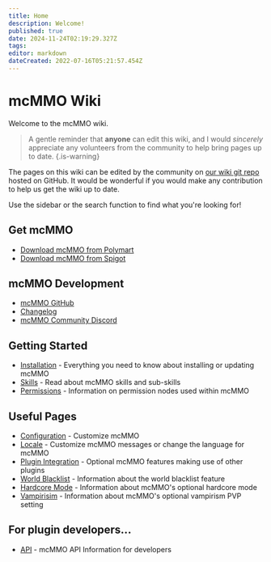 ```yaml
---
title: Home
description: Welcome!
published: true
date: 2024-11-24T02:19:29.327Z
tags: 
editor: markdown
dateCreated: 2022-07-16T05:21:57.454Z
---
```


# mcMMO Wiki

Welcome to the mcMMO wiki.

> A gentle reminder that **anyone** can edit this wiki, and I would *sincerely* appreciate any volunteers from the community to help bring pages up to date.
{.is-warning}


The pages on this wiki can be edited by the community on [our wiki git repo](https://github.com/mcMMO-Dev/mcmmo-wiki-repo) hosted on GitHub.
It would be wonderful if you would make any contribution to help us get the wiki up to date.

Use the sidebar or the search function to find what you're looking for!

## Get mcMMO
- [Download mcMMO from Polymart](https://polymart.org/resource/mcmmo.727)
- [Download mcMMO from Spigot](https://www.spigotmc.org/resources/official-mcmmo-original-author-returns.64348/)
## mcMMO Development
- [mcMMO GitHub](https://github.com/mcMMO-Dev/mcMMO)
- [Changelog](https://github.com/mcMMO-Dev/mcMMO/blob/master/Changelog.txt)
- [mcMMO Community Discord](https://discord.gg/mcmmo)

## Getting Started

- [Installation](/installation) - Everything you need to know about installing or updating mcMMO
- [Skills](/skills) - Read about mcMMO skills and sub-skills
- [Permissions](/permissions) - Information on permission nodes used within mcMMO

## Useful Pages

- [Configuration](/config) - Customize mcMMO
- [Locale](/locale) - Customize mcMMO messages or change the language for mcMMO
- [Plugin Integration](/plugin-integration/plugin-support) - Optional mcMMO features making use of other plugins
- [World Blacklist](/config/world-blacklist) - Information about the world blacklist feature
- [Hardcore Mode](/config/hardcore-mode) - Information about mcMMO's optional hardcore mode
- [Vampirisim](/config/vampirism) - Information about mcMMO's optional vampirism PVP setting

## For plugin developers...

- [API](/api/mcmmo-api) - mcMMO API Information for developers